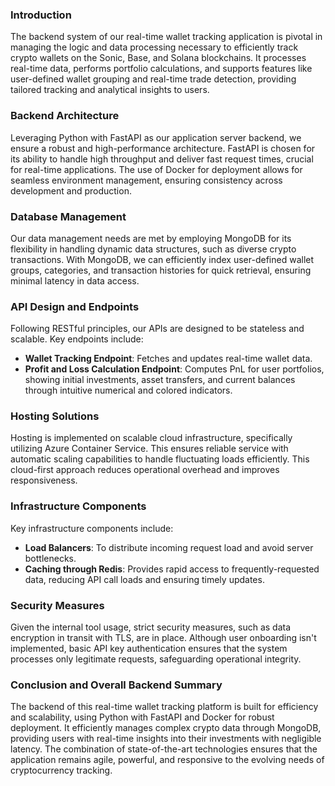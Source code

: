 ### Introduction

The backend system of our real-time wallet tracking application is pivotal in managing the logic and data processing necessary to efficiently track crypto wallets on the Sonic, Base, and Solana blockchains. It processes real-time data, performs portfolio calculations, and supports features like user-defined wallet grouping and real-time trade detection, providing tailored tracking and analytical insights to users.

### Backend Architecture

Leveraging Python with FastAPI as our application server backend, we ensure a robust and high-performance architecture. FastAPI is chosen for its ability to handle high throughput and deliver fast request times, crucial for real-time applications. The use of Docker for deployment allows for seamless environment management, ensuring consistency across development and production.

### Database Management

Our data management needs are met by employing MongoDB for its flexibility in handling dynamic data structures, such as diverse crypto transactions. With MongoDB, we can efficiently index user-defined wallet groups, categories, and transaction histories for quick retrieval, ensuring minimal latency in data access.

### API Design and Endpoints

Following RESTful principles, our APIs are designed to be stateless and scalable. Key endpoints include:

*   **Wallet Tracking Endpoint**: Fetches and updates real-time wallet data.
*   **Profit and Loss Calculation Endpoint**: Computes PnL for user portfolios, showing initial investments, asset transfers, and current balances through intuitive numerical and colored indicators.

### Hosting Solutions

Hosting is implemented on scalable cloud infrastructure, specifically utilizing Azure Container Service. This ensures reliable service with automatic scaling capabilities to handle fluctuating loads efficiently. This cloud-first approach reduces operational overhead and improves responsiveness.

### Infrastructure Components

Key infrastructure components include:

*   **Load Balancers**: To distribute incoming request load and avoid server bottlenecks.
*   **Caching through Redis**: Provides rapid access to frequently-requested data, reducing API call loads and ensuring timely updates.

### Security Measures

Given the internal tool usage, strict security measures, such as data encryption in transit with TLS, are in place. Although user onboarding isn't implemented, basic API key authentication ensures that the system processes only legitimate requests, safeguarding operational integrity.

### Conclusion and Overall Backend Summary

The backend of this real-time wallet tracking platform is built for efficiency and scalability, using Python with FastAPI and Docker for robust deployment. It efficiently manages complex crypto data through MongoDB, providing users with real-time insights into their investments with negligible latency. The combination of state-of-the-art technologies ensures that the application remains agile, powerful, and responsive to the evolving needs of cryptocurrency tracking.

